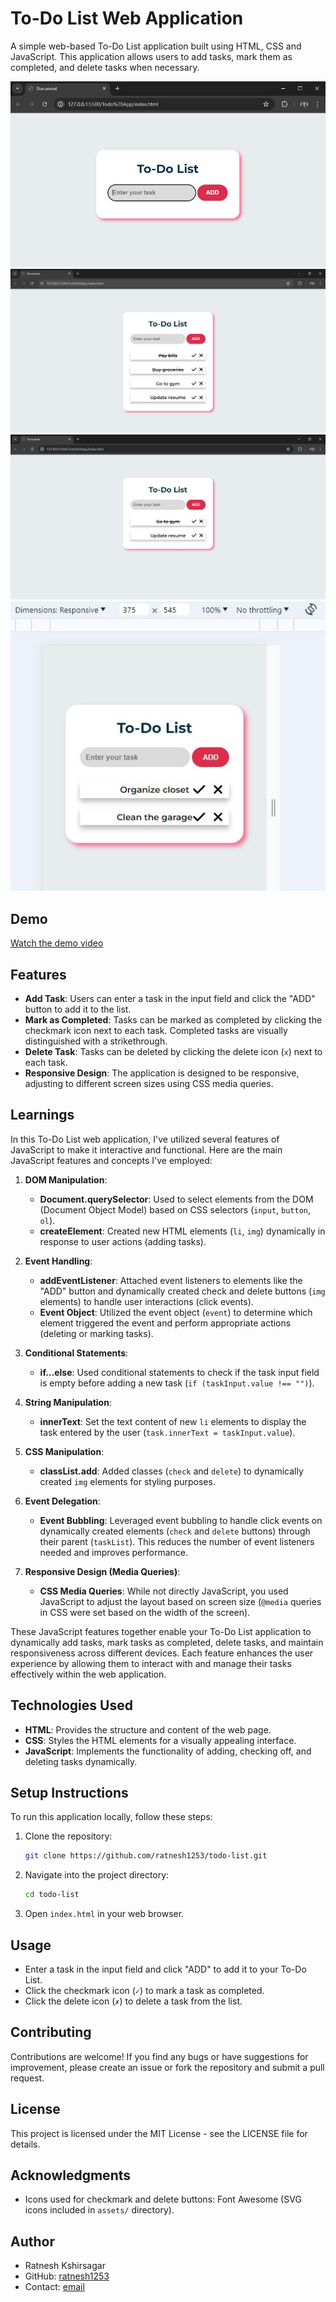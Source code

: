 # To-Do List Web Application

A simple web-based To-Do List application built using HTML, CSS and JavaScript. This application allows users to add tasks, mark them as completed, and delete tasks when necessary.

![Screenshot of the To-Do List Application](assets/screenshot1.JPG)
![Screenshot of the To-Do List Application](assets/screenshot2.JPG)
![Screenshot of the To-Do List Application](assets/screenshot3.JPG)
![Screenshot of the To-Do List Application](assets/screenshot4.JPG)

## Demo

[Watch the demo video](https://drive.google.com/file/d/1MbEN6pm7QQUvyvk4ib5vxyDmmVVBo5dF/view?usp=sharing)

## Features

- **Add Task**: Users can enter a task in the input field and click the "ADD" button to add it to the list.
- **Mark as Completed**: Tasks can be marked as completed by clicking the checkmark icon next to each task. Completed tasks are visually distinguished with a strikethrough.
- **Delete Task**: Tasks can be deleted by clicking the delete icon (`x`) next to each task.
- **Responsive Design**: The application is designed to be responsive, adjusting to different screen sizes using CSS media queries.

## Learnings

In this To-Do List web application, I've utilized several features of JavaScript to make it interactive and functional. Here are the main JavaScript features and concepts I've employed:

1. **DOM Manipulation**:
   - **Document.querySelector**: Used to select elements from the DOM (Document Object Model) based on CSS selectors (`input`, `button`, `ol`).
   - **createElement**: Created new HTML elements (`li`, `img`) dynamically in response to user actions (adding tasks).

2. **Event Handling**:
   - **addEventListener**: Attached event listeners to elements like the "ADD" button and dynamically created check and delete buttons (`img` elements) to handle user interactions (click events).
   - **Event Object**: Utilized the event object (`event`) to determine which element triggered the event and perform appropriate actions (deleting or marking tasks).

3. **Conditional Statements**:
   - **if...else**: Used conditional statements to check if the task input field is empty before adding a new task (`if (taskInput.value !== "")`).

4. **String Manipulation**:
   - **innerText**: Set the text content of new `li` elements to display the task entered by the user (`task.innerText = taskInput.value`).

5. **CSS Manipulation**:
   - **classList.add**: Added classes (`check` and `delete`) to dynamically created `img` elements for styling purposes.

6. **Event Delegation**:
   - **Event Bubbling**: Leveraged event bubbling to handle click events on dynamically created elements (`check` and `delete` buttons) through their parent (`taskList`). This reduces the number of event listeners needed and improves performance.

7. **Responsive Design (Media Queries)**:
   - **CSS Media Queries**: While not directly JavaScript, you used JavaScript to adjust the layout based on screen size (`@media` queries in CSS were set based on the width of the screen).

These JavaScript features together enable your To-Do List application to dynamically add tasks, mark tasks as completed, delete tasks, and maintain responsiveness across different devices. Each feature enhances the user experience by allowing them to interact with and manage their tasks effectively within the web application.

## Technologies Used

- **HTML**: Provides the structure and content of the web page.
- **CSS**: Styles the HTML elements for a visually appealing interface.
- **JavaScript**: Implements the functionality of adding, checking off, and deleting tasks dynamically.

## Setup Instructions

To run this application locally, follow these steps:

1. Clone the repository:
   ```bash
   git clone https://github.com/ratnesh1253/todo-list.git
   ```
   
2. Navigate into the project directory:
   ```bash
   cd todo-list
   ```

3. Open `index.html` in your web browser.

## Usage

- Enter a task in the input field and click "ADD" to add it to your To-Do List.
- Click the checkmark icon (`✓`) to mark a task as completed.
- Click the delete icon (`✗`) to delete a task from the list.

## Contributing

Contributions are welcome! If you find any bugs or have suggestions for improvement, please create an issue or fork the repository and submit a pull request.


## License

This project is licensed under the MIT License - see the LICENSE file for details.

## Acknowledgments

- Icons used for checkmark and delete buttons: Font Awesome (SVG icons included in `assets/` directory).

## Author

- Ratnesh Kshirsagar
- GitHub: [ratnesh1253](https://github.com/ratnesh1253)
- Contact: [email](mailto:ratneshkshirsagar1253@gmail.com)


